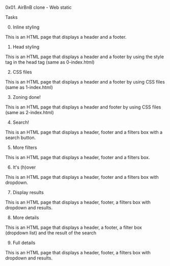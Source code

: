 0x01. AirBnB clone - Web static

Tasks

0. Inline styling

This is an HTML page that displays a header and a footer.

1. Head styling

This is an HTML page that displays a header and a footer by using the style tag in the head tag (same as 0-index.html)

2. CSS files

This is an HTML page that displays a header and a footer by using CSS files (same as 1-index.html)

3. Zoning done!

This is an HTML page that displays a header and footer by using CSS files (same as 2-index.html)

4. Search!

This is an HTML page that displays a header, footer and a filters box with a search button.

5. More filters

This is an HTML page that displays a header, footer and a filters box.

6. It's (h)over

This is an HTML page that displays a header, footer and a filters box with dropdown.

7. Display results

This is an HTML page that displays a header, footer, a filters box with dropdown and results.

8. More details

This is an HTML page that displays a header, a footer, a filter box (dropdown list) and the result of the search

9. Full details

This is an HTML page that displays a header, footer, a filters box with dropdown and results.
